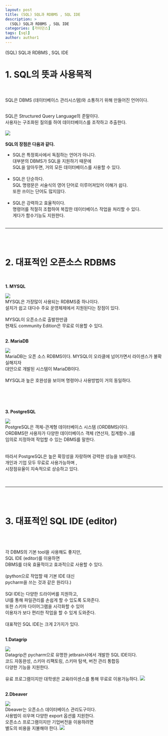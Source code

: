 ```yaml
---
layout: post
title: (SQL) SQL과 RDBMS , SQL IDE
description: >
  (SQL) SQL과 RDBMS , SQL IDE
categories: [가이던스]
tags: [sql]
author: author1
---
```


(SQL) SQL과 RDBMS , SQL IDE <br>

# 1. SQL의 뜻과 사용목적

<br><br>
SQL은 DBMS (데이터베이스 관리시스템)와 소통하기 위해 만들어진 언어이다.<br><br>

SQL은 Structured Query Language의 준말이다.<br>
사용자는 구조화된 질의를 하여 데이터베이스를 조작하고 추출한다.<br><Br>
![](https://images.velog.io/images/datata29/post/38dce716-c753-4857-83dc-a83e3a8593ab/SQL_3.png)<br><br>**SQL의 장점은 다음과 같다.**
- SQL은 특정회사에서 독점하는 언어가 아니다.<br>대부분의 DBMS가 SQL을 지원하기 때문에<br> SQL을 알아두면, 거의 모든 데이터베이스를 사용할 수 있다.<br><br>
- SQL은 단순하다.<br>SQL 명령문은 서술식의 영어 단어로 이루어져있어 이해가 쉽다.<br> 또한 쓰이는 단어도 많지않다.<br><br>
- SQL은 강력하고 효율적이다.<br>명령어를 적절히 조합하여 복잡한 데이터베이스 작업을 처리할 수 있다.<br>게다가 함수기능도 지원한다.<br><Br>
 
---
 
<br><br>

# 2.  대표적인 오픈소스 RDBMS 

<br>

**1. MYSQL**

![](https://images.velog.io/images/datata29/post/a1abaee2-72d6-48d6-b4aa-d55bd9043a3b/mysql.png)<br>
MYSQL은 가장많이 사용되는 RDBMS중 하나이다.<br>
설치가 쉽고 대다수 주요 운영체제에서 지원된다는 장점이 있다.<br><br>
MYSQL이 오픈소스로 출발한만큼<br> 현재도 community Edition은 무료로 이용할 수 있다.
<br><br>


**2. MariaDB**

![](https://images.velog.io/images/datata29/post/dff2f322-02a6-460c-bfb9-6cd79f51a104/mariadb.png)<br>
MariaDB는 오픈 소스 RDBMS이다.
MYSQL이 오라클에 넘어가면서 라이센스가 불확실해지자<br>대안으로 개발된 시스템이 MariaDB이다.<br><Br>MYSQL과 높은 호완성을 보이며 명령어나 사용방법이 거의 동일하다.<br><br><br><Br><br> 
  

**3. PostgreSQL**
  
![](https://images.velog.io/images/datata29/post/7cf05030-dfa3-4627-8169-884f75909d14/postgresql.png)<br>
PostgreSQL은 객체-관계형 데이터베이스 시스템 (ORDBMS)이다.<br>
ORDBMS란 사용자가 다양한 데이터베이스 객체 (연산자, 집계함수..)를 <br>
임의로 지정하여 작업할 수 있는 DBMS를 말한다.<br><br><br>
따라서 PostgreSQL은 높은 확장성을 자랑하며 강력한 성능을 보여준다.<br>
개인과 기업 모두 무료로 사용가능하며 ,<br> 시장점유율이 지속적으로 상승하고 있다.<br><br><br>

---
 
<br><br>
  
# 3. 대표적인 SQL IDE (editor)

<br><br>  
각 DBMS의 기본 tool을 사용해도 좋지만,  <br>SQL IDE (editor)를 이용하면<br>DBMS를 더욱 효율적이고 효과적으로 사용할 수 있다.<br><br>(python으로 작업할 때 기본 IDE 대신<br> pycharm을 쓰는 것과 같은 원리다.)<br><br>SQl IDE는 다양한 드라이버를 지원하고,<br>UI를 통해 파일관리를 손쉽게 할 수 있도록 도와준다.<br>또한 스키마 다이어그램을 시각화할 수 있어<br>이용자가 보다 편리한 작업을 할 수 있게 도와준다.<br><br>대표적인 SQL IDE는 크게 2가지가 있다.<br><br>


  
**1.Datagrip**
  
![](https://images.velog.io/images/datata29/post/06760644-b8e6-411c-9646-9130c6b59e4c/datagrip.png)<br>Datagrip은 pycharm으로 유명한 jetbrain사에서 개발한 SQL IDE이다.<br>코드 자동완성, 스키마 리팩토링, 스키마 탐색, 버전 관리 통합등<br>다양한 기능을 지원한다.<br><br>유료 프로그램이지만 대학생은 교육라이센스를 통해 무료로 이용가능하다.
  ![](https://images.velog.io/images/datata29/post/15a96679-8cd5-4158-98e6-99f0ee4ac59c/datagrip_ui.png)<br><br>
 
  
**2.Dbeaver** 
  
![](https://images.velog.io/images/datata29/post/0ae4c781-5b56-4ecf-a8e9-5dde1e871281/deaver.png)<br>Dbeaver는 오픈소스 데이터베이스 관리도구이다.<br>사용법이 쉬우며 다양한 export 옵션를 지원한다. <br>오픈소스 프로그램이지만 기업버전을 이용하려면<br>별도의 비용을 지불해야 한다.
![](https://images.velog.io/images/datata29/post/07e199da-6df9-4e04-90d2-a1029f3bbffe/deaver_ui.png)
  
  